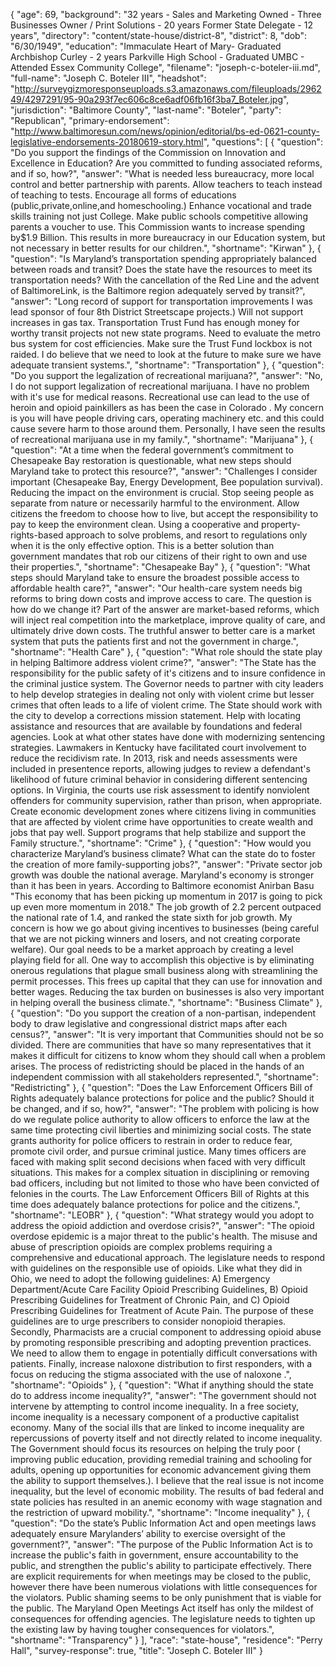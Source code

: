 {
  "age": 69,
  "background": "32 years - Sales and Marketing Owned - Three Businesses Owner / Print Solutions - 20 years Former State Delegate - 12 years",
  "directory": "content/state-house/district-8",
  "district": 8,
  "dob": "6/30/1949",
  "education": "Immaculate Heart of Mary- Graduated Archbishop Curley - 2 years Parkville High School - Graduated UMBC - Attended Essex Community College",
  "filename": "joseph-c-boteler-iii.md",
  "full-name": "Joseph C. Boteler III",
  "headshot": "http://surveygizmoresponseuploads.s3.amazonaws.com/fileuploads/296249/4297291/95-90a293f7ec606c8ce6adf06fb16f3ba7_Boteler.jpg",
  "jurisdiction": "Baltimore County",
  "last-name": "Boteler",
  "party": "Republican",
  "primary-endorsement": "http://www.baltimoresun.com/news/opinion/editorial/bs-ed-0621-county-legislative-endorsements-20180619-story.html",
  "questions": [
    {
      "question": "Do you support the findings of the Commission on Innovation and Excellence in Education? Are you committed to funding associated reforms, and if so, how?",
      "answer": "What is needed less bureaucracy, more local control and better partnership with parents. Allow teachers to teach instead of teaching to tests. Encourage all forms of educations (public,private,online,and homeschooling.) Enhance vocational and trade skills training not just College. Make public schools competitive allowing parents a voucher to use. This Commission wants to increase spending  by$1.9 Billion. This results in more bureaucracy in our Education system, but not necessary in better results for our children.",
      "shortname": "Kirwan"
    },
    {
      "question": "Is Maryland’s transportation spending appropriately balanced between roads and transit? Does the state have the resources to meet its transportation needs? With the cancellation of the Red Line and the advent of BaltimoreLink, is the Baltimore region adequately served by transit?",
      "answer": "Long record of support for transportation improvements I was lead sponsor of four 8th District Streetscape projects.) Will not support increases in gas tax. Transportation Trust Fund has enough money for worthy transit projects not new state programs. Need to evaluate the metro bus system for cost efficiencies. Make sure the Trust Fund lockbox is not raided.  I do believe that we need to look at the future to make sure we have adequate transient systems.",
      "shortname": "Transportation"
    },
    {
      "question": "Do you support the legalization of recreational marijuana?",
      "answer": "No, I do not support legalization of recreational marijuana. I have no problem with it's use for medical reasons.  Recreational use can lead to the use of heroin and opioid painkillers as has been the case in Colorado .  My concern is you will have people driving cars, operating machinery etc. and  this could cause severe harm to those around them.  Personally, I have seen the results of recreational marijuana use  in my family.",
      "shortname": "Marijuana"
    },
    {
      "question": "At a time when the federal government’s commitment to Chesapeake Bay restoration is questionable, what new steps should Maryland take to protect this resource?",
      "answer": "Challenges I consider important (Chesapeake Bay, Energy Development, Bee population survival). Reducing the impact on the environment is crucial. Stop seeing people as separate from nature or necessarily  harmful to the environment. Allow citizens the freedom to choose how to live, but accept the responsibility to pay to keep the environment clean. Using a cooperative and property-rights-based approach to solve problems, and resort to regulations only when it is the only effective option. This is a better solution than government mandates that rob our citizens of their right to own  and use their properties.",
      "shortname": "Chesapeake Bay"
    },
    {
      "question": "What steps should Maryland take to ensure the broadest possible access to affordable health care?",
      "answer": "Our health-care system needs big reforms to bring down costs and improve access to care. The question is how do we change it? Part of the answer are market-based reforms, which will inject real competition into the marketplace, improve quality of care, and ultimately drive down costs. The truthful answer to better care is a market system that puts the patients first and not the government in charge.",
      "shortname": "Health Care"
    },
    {
      "question": "What role should the state play in helping Baltimore address violent crime?",
      "answer": "The State has the responsibility for the public safety of it's citizens and to  insure confidence in the criminal justice system.  The Governor needs to partner with city leaders to help develop strategies in dealing not only with violent crime but lesser crimes that often leads to a life of violent crime. The State should work with the city to develop a corrections mission statement. Help  with locating assistance and resources  that are available by foundations and federal agencies. Look at what other states have done with modernizing  sentencing strategies. Lawmakers in Kentucky  have facilitated court involvement to reduce the recidivism rate.  In 2013, risk and needs assessments were included in presentence reports, allowing  judges to review a defendant's likelihood of future criminal behavior in considering different sentencing options. In Virginia, the courts use risk assessment to identify nonviolent offenders for community supervision, rather than prison, when appropriate.  Create economic development zones where citizens living in communities that are affected by  violent crime  have opportunities to create wealth and jobs that pay well.  Support programs that help stabilize and support the Family structure.",
      "shortname": "Crime"
    },
    {
      "question": "How would you characterize Maryland’s business climate? What can the state do to foster the creation of more family-supporting jobs?",
      "answer": "Private sector job growth was double the national average. Maryland's economy is stronger than it has been in years. According to Baltimore economist Anirban Basu \"This economy that has been picking up momentum in 2017 is going to pick up even more momentum in 2018.\"  The job growth of 2.2 percent outpaced the national rate of 1.4, and ranked the state sixth for job growth. My concern is how we go about giving incentives to businesses (being careful that we are not picking winners and losers, and not creating corporate welfare). Our goal  needs to be a market approach by creating a level playing field for all. One way  to accomplish this objective  is by eliminating onerous regulations that plague small business along with streamlining the permit processes. This frees up capital that they can use for innovation and better wages.  Reducing  the tax burden on businesses is also very  important in helping  overall the business climate.",
      "shortname": "Business Climate"
    },
    {
      "question": "Do you support the creation of a non-partisan, independent body to draw legislative and congressional district maps after each census?",
      "answer": "It is very important that Communities should not be so divided. There are communities that have so many representatives that it makes it difficult for citizens to know whom they should call when a problem arises. The process of redistricting should be placed in the hands of an independent commission with all stakeholders represented.",
      "shortname": "Redistricting"
    },
    {
      "question": "Does the Law Enforcement Officers Bill of Rights adequately balance protections for police and the public? Should it be changed, and if so, how?",
      "answer": "The problem with policing is how do we regulate police authority to allow officers to enforce the law at the same time protecting civil liberties and minimizing social costs.  The state grants authority for police officers to restrain in order to reduce fear, promote civil order, and pursue criminal justice. Many times officers are faced with making split second decisions when faced with very difficult situations.  This makes for a complex situation in disciplining or removing bad officers, including but not limited to those who have been convicted of felonies in the courts. The Law Enforcement Officers Bill of Rights at this time does adequately balance protections for police and the citizens.",
      "shortname": "LEOBR"
    },
    {
      "question": "What strategy would you adopt to address the opioid addiction and overdose crisis?",
      "answer": "The opioid overdose epidemic is a major threat to the public's health. The misuse and abuse of prescription opioids are complex problems requiring a comprehensive and educational approach.  The legislature needs to respond with  guidelines on the responsible use of opioids.  Like what they did in Ohio, we need to adopt the following guidelines:  A) Emergency Department/Acute Care Facility Opioid Prescribing Guidelines, B) Opioid Prescribing Guidelines for Treatment of Chronic Pain, and C) Opioid Prescribing Guidelines for Treatment of Acute Pain. The purpose of these guidelines are to urge prescribers to consider nonopioid therapies.  Secondly, Pharmacists are a crucial component to addressing opioid abuse by promoting responsible prescribing and adopting prevention practices.  We need to allow them to engage in potentially difficult conversations with patients. Finally, increase naloxone distribution to first responders, with a  focus on reducing  the stigma associated with the use of naloxone .",
      "shortname": "Opioids"
    },
    {
      "question": "What if anything should the state do to address income inequality?",
      "answer": "The government should not intervene by attempting to control income inequality. In a free society, income inequality is a necessary component of a productive capitalist economy.  Many of the social ills that are linked to income inequality are repercussions of poverty itself and not directly related to income inequality. The Government should  focus its resources on helping the truly poor ( improving public education, providing remedial training and schooling for adults, opening  up opportunities for economic advancement  giving  them the ability to support themselves.). I believe that the real issue is not income inequality, but the level of economic mobility. The results of bad federal and state policies has resulted in  an anemic economy with wage stagnation and the restriction of upward mobility.",
      "shortname": "Income inequality"
    },
    {
      "question": "Do the state’s Public Information Act and open meetings laws adequately ensure Marylanders’ ability to exercise oversight of the government?",
      "answer": "The purpose of the  Public Information Act is to increase the public's faith in government, ensure accountability to the public, and  strengthen the public's ability to participate effectively.  There are explicit requirements for when meetings may be closed to the public, however there have been numerous violations with little consequences for the violators. Public shaming seems to be only punishment that is viable for the public.   The Maryland Open Meetings Act itself has only the mildest of consequences for offending agencies.  The legislature needs to tighten up the existing law by having tougher consequences for violators.",
      "shortname": "Transparency"
    }
  ],
  "race": "state-house",
  "residence": "Perry Hall",
  "survey-response": true,
  "title": "Joseph C. Boteler III"
}
